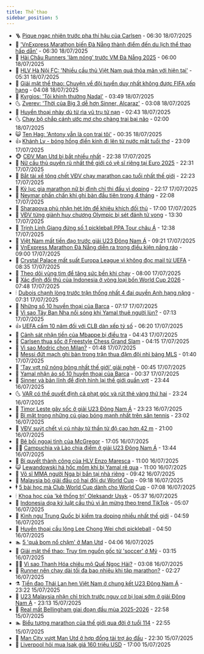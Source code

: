 ```yaml
---
title: Thể thao
sidebar_position: 5
---
```


<!-- vnexpress-the-thao:START -->
- 🪜 [Pique ngạc nhiên trước pha thí hậu của Carlsen](https://vnexpress.net/pique-ngac-nhien-truoc-pha-thi-hau-cua-carlsen-4915867.html) - 06:30 18/07/2025
- 🦩 [&#39;VnExpress Marathon biến Đà Nẵng thành điểm đến du lịch thể thao hấp dẫn&#39;](https://vnexpress.net/vnexpress-marathon-bien-da-nang-thanh-diem-den-du-lich-the-thao-hap-dan-4915953.html) - 06:30 18/07/2025
- 🧰 [Hải Châu Runners &#39;làm nóng&#39; trước VM Đà Nẵng 2025](https://vnexpress.net/hai-chau-runners-lam-nong-truoc-vm-da-nang-2025-4915955.html) - 06:00 18/07/2025
- 🤗 [HLV Hà Nội FC: &#39;Nhiều cầu thủ Việt Nam quá thỏa mãn với hiện tại&#39;](https://vnexpress.net/hlv-ha-noi-fc-nhieu-cau-thu-viet-nam-qua-thoa-man-voi-hien-tai-4915957.html) - 05:31 18/07/2025
- 🥳 [Giải mật thể thao: Chuyện về đội tuyển duy nhất không được FIFA xếp hạng](https://vnexpress.net/giai-mat-the-thao-chuyen-ve-doi-tuyen-duy-nhat-khong-duoc-fifa-xep-hang-4915908.html) - 04:08 18/07/2025
- 🦣 [Kyrgios: &#39;Tôi khinh thường Nadal&#39;](https://vnexpress.net/kyrgios-toi-khinh-thuong-nadal-4915792.html) - 03:49 18/07/2025
- 🌜 [Zverev: &#39;Thời của Big 3 dễ hơn Sinner, Alcaraz&#39;](https://vnexpress.net/zverev-thoi-cua-big-3-de-hon-sinner-alcaraz-4915744.html) - 03:08 18/07/2025
- 🫶 [Huyền thoại nhảy dù từ rìa vũ trụ tử nạn](https://vnexpress.net/huyen-thoai-nhay-du-tu-ria-vu-tru-tu-nan-4915815.html) - 02:43 18/07/2025
- 🌜 [Chạy bộ chắp cánh ước mơ cho chàng trai bại não](https://vnexpress.net/chay-bo-chap-canh-uoc-mo-cho-chang-trai-bai-nao-4915076.html) - 02:00 18/07/2025
- 😺 [Ten Hag: &#39;Antony vẫn là con trai tôi&#39;](https://vnexpress.net/ten-hag-antony-van-la-con-trai-toi-4915734.html) - 00:35 18/07/2025
- 👍 [Khánh Ly - bóng hồng điền kinh đi lên từ nước mắt tuổi thơ](https://vnexpress.net/khanh-ly-bong-hong-dien-kinh-di-len-tu-nuoc-mat-tuoi-tho-4915630.html) - 23:09 17/07/2025
- 🐵 [CĐV Man Utd bị bắt nhiều nhất](https://vnexpress.net/cdv-man-utd-bi-bat-nhieu-nhat-4915715.html) - 22:38 17/07/2025
- 💫 [Nữ cầu thủ quyến rũ nhất thế giới có vệ sĩ riêng tại Euro 2025](https://vnexpress.net/nu-cau-thu-quyen-ru-nhat-the-gioi-co-ve-si-rieng-tai-euro-2025-4915713.html) - 22:31 17/07/2025
- 🦆 [Bắt tài xế tông chết VĐV chạy marathon cao tuổi nhất thế giới](https://vnexpress.net/an-do-bat-tai-xe-tong-chet-vdv-marathon-cao-tuoi-nhat-the-gioi-4915699.html) - 22:23 17/07/2025
- 🙉 [Kỷ lục gia marathon nữ bị đình chỉ thi đấu vì doping](https://vnexpress.net/ky-luc-gia-marathon-nu-bi-dinh-chi-thi-dau-vi-doping-4915718.html) - 22:17 17/07/2025
- 📝 [Neymar phấn chấn khi ghi bàn đầu tiên trong 4 tháng](https://vnexpress.net/neymar-phan-chan-khi-ghi-ban-dau-tien-trong-4-thang-4915710.html) - 22:08 17/07/2025
- 💯 [Sharapova phủ nhận hét lớn để khiêu khích đối thủ](https://vnexpress.net/sharapova-phu-nhan-het-lon-de-khieu-khich-doi-thu-4915692.html) - 17:00 17/07/2025
- 🌈 [VĐV từng giành huy chương Olympic bị sét đánh tử vong](https://vnexpress.net/vdv-tung-gianh-huy-chuong-olympic-bi-set-danh-tu-vong-4915675.html) - 13:30 17/07/2025
- 🦩 [Trịnh Linh Giang đứng số 1 pickleball PPA Tour châu Á](https://vnexpress.net/trinh-linh-giang-dung-so-1-pickleball-ppa-tour-chau-a-4915661.html) - 12:38 17/07/2025
- 🐲 [Việt Nam mất tiền đạo trước giải U23 Đông Nam Á](https://vnexpress.net/viet-nam-mat-tien-dao-truoc-giai-u23-dong-nam-a-4915603.html) - 09:21 17/07/2025
- 🌁 [VnExpress Marathon Đà Nẵng diễn ra trong điều kiện nắng ráo](https://vnexpress.net/vnexpress-marathon-da-nang-dien-ra-trong-dieu-kien-nang-rao-4915404.html) - 09:00 17/07/2025
- 💯 [Crystal Palace mất suất Europa League vì không đọc mail từ UEFA](https://vnexpress.net/crystal-palace-mat-suat-europa-league-vi-khong-doc-mail-tu-uefa-4915567.html) - 08:35 17/07/2025
- 🌝 [​Theo dõi vùng tim để tăng sức bền khi chạy](https://vnexpress.net/theo-doi-vung-tim-de-tang-suc-ben-khi-chay-4915309.html) - 08:00 17/07/2025
- 🤖 [Xác định đối thủ của Indonesia ở vòng loại bốn World Cup 2026](https://vnexpress.net/xac-dinh-doi-thu-cua-indonesia-o-vong-loai-bon-world-cup-2026-4915496.html) - 07:48 17/07/2025
- 🕯 [Dubois chạnh lòng trước trận thống nhất 4 đai quyền Anh hạng nặng](https://vnexpress.net/dubois-chanh-long-truoc-tran-thong-nhat-4-dai-quyen-anh-hang-nang-4915312.html) - 07:31 17/07/2025
- 🧰 [Những số 10 huyền thoại của Barca](https://vnexpress.net/nhung-so-10-huyen-thoai-cua-barca-4915488.html) - 07:17 17/07/2025
- 🥳 [Vì sao Tây Ban Nha nổi sóng khi Yamal thuê người lùn?](https://vnexpress.net/vi-sao-tay-ban-nha-noi-song-khi-yamal-thue-nguoi-lun-4915469.html) - 07:13 17/07/2025
- 👍 [UEFA cấm 10 năm đối với CLB dàn xếp tỷ số](https://vnexpress.net/uefa-cam-10-nam-doi-voi-clb-dan-xep-ty-so-4915356.html) - 06:20 17/07/2025
- 💪 [Cảnh sát nhận tiền của Mbappe bị điều tra](https://vnexpress.net/canh-sat-nhan-tien-cua-mbappe-bi-dieu-tra-4915283.html) - 04:43 17/07/2025
- 👹 [Carlsen thua sốc ở Freestyle Chess Grand Slam](https://vnexpress.net/carlsen-thua-soc-o-freestyle-chess-grand-slam-4915384.html) - 04:15 17/07/2025
- 🧰 [Vì sao Modric chọn Milan?](https://vnexpress.net/vi-sao-modric-chon-milan-4915301.html) - 01:48 17/07/2025
- 🚀 [Messi đứt mạch ghi bàn trong trận thua đậm đội nhì bảng MLS](https://vnexpress.net/messi-dut-mach-ghi-ban-trong-tran-thua-dam-doi-nhi-bang-mls-4915281.html) - 01:40 17/07/2025
- 🎃 [&#39;Tay vợt nữ nóng bỏng nhất thế giới&#39; giải nghệ](https://vnexpress.net/tay-vot-nu-nong-bong-nhat-the-gioi-giai-nghe-4915265.html) - 00:45 17/07/2025
- 🧰 [Yamal nhận áo số 10 huyền thoại của Barca](https://vnexpress.net/yamal-nhan-ao-so-10-huyen-thoai-cua-barca-4915263.html) - 00:37 17/07/2025
- 👀 [Sinner và bản lĩnh để định hình lại thế giới quần vợt](https://vnexpress.net/sinner-va-ban-linh-de-dinh-hinh-lai-the-gioi-quan-vot-4914610.html) - 23:44 16/07/2025
- 🌜 [VAR có thể quyết định cả phạt góc và rút thẻ vàng thứ hai](https://vnexpress.net/var-co-the-quyet-dinh-ca-phat-goc-va-rut-the-vang-thu-hai-4915258.html) - 23:24 16/07/2025
- 🫶 [Timor Leste gây sốc ở giải U23 Đông Nam Á](https://vnexpress.net/timor-leste-gay-soc-o-giai-u23-dong-nam-a-4915257.html) - 23:23 16/07/2025
- 🦄 [Bí mật trong những cú giao bóng mạnh nhất trên sân tennis](https://vnexpress.net/bi-mat-trong-nhung-cu-giao-bong-manh-nhat-tren-san-tennis-4915080.html) - 23:02 16/07/2025
- 🥳 [VĐV suýt chết vì cú nhảy tử thần từ độ cao hơn 42 m](https://vnexpress.net/vdv-suyt-chet-vi-cu-nhay-tu-than-tu-do-cao-hon-42-m-4915206.html) - 21:00 16/07/2025
- 🐲 [Bê bối ngoại tình của McGregor](https://vnexpress.net/be-boi-ngoai-tinh-cua-mcgregor-4915157.html) - 17:05 16/07/2025
- 🧑‍🏫 [Campuchia và Lào chia điểm ở giải U23 Đông Nam Á](https://vnexpress.net/campuchia-va-lao-chia-diem-o-giai-u23-dong-nam-a-4915205.html) - 13:44 16/07/2025
- 🤔 [Bí quyết thành công của HLV Enzo Maresca](https://vnexpress.net/bi-quyet-thanh-cong-cua-hlv-enzo-maresca-4914836.html) - 11:00 16/07/2025
- 😺 [Lewandowski há hốc mồm khi bị Yamal rê qua](https://vnexpress.net/lewandowski-ha-hoc-mom-khi-bi-yamal-re-qua-4915101.html) - 11:00 16/07/2025
- 💪 [Võ sĩ MMA người Nga bị bắn tại nhà riêng](https://vnexpress.net/vo-si-mma-nguoi-nga-bi-ban-tai-nha-rieng-4915138.html) - 09:42 16/07/2025
- 💼 [Malaysia bỏ giải đấu có hai đội dự World Cup](https://vnexpress.net/malaysia-bo-giai-dau-co-hai-doi-du-world-cup-4915121.html) - 09:18 16/07/2025
- 🕴 [5 bài học mà Club World Cup dành cho World Cup](https://vnexpress.net/5-bai-hoc-ma-club-world-cup-danh-cho-world-cup-4914902.html) - 07:08 16/07/2025
- 🕯 [Khoa học của &#39;kẻ thống trị&#39; Oleksandr Usyk](https://vnexpress.net/khoa-hoc-cua-ke-thong-tri-oleksandr-usyk-4914838.html) - 05:37 16/07/2025
- 📝 [Indonesia dọa kỷ luật cầu thủ vì ăn mừng theo trend TikTok](https://vnexpress.net/indonesia-doa-ky-luat-cau-thu-vi-an-mung-theo-trend-tiktok-4914963.html) - 05:07 16/07/2025
- 🧐 [Kình ngư Trung Quốc bị kiểm tra doping nhiều nhất thế giới](https://vnexpress.net/kinh-ngu-trung-quoc-bi-kiem-tra-doping-nhieu-nhat-the-gioi-4914954.html) - 04:59 16/07/2025
- 🙉 [Huyền thoại cầu lông Lee Chong Wei chơi pickleball](https://vnexpress.net/huyen-thoai-cau-long-lee-chong-wei-choi-pickleball-4914943.html) - 04:50 16/07/2025
- 🏊 [5 &#39;quả bom nổ chậm&#39; ở Man Utd](https://vnexpress.net/5-qua-bom-no-cham-o-man-utd-4914875.html) - 04:06 16/07/2025
- 🌊 [Giải mật thể thao: Truy tìm nguồn gốc từ &#39;soccer&#39; ở Mỹ](https://vnexpress.net/giai-mat-the-thao-truy-tim-nguon-goc-tu-soccer-o-my-4914869.html) - 03:15 16/07/2025
- 👨‍🏫 [Vì sao Thanh Hóa chiêu mộ Quế Ngọc Hải?](https://vnexpress.net/vi-sao-thanh-hoa-chieu-mo-que-ngoc-hai-4914891.html) - 03:08 16/07/2025
- 🥷 [Runner nên chạy dài tối đa bao nhiêu khi tập marathon?](https://vnexpress.net/runner-nen-long-run-toi-da-bao-nhieu-khi-tap-marathon-4914722.html) - 02:27 16/07/2025
- ⚗️ [Tiền đạo Thái Lan hẹn Việt Nam ở chung kết U23 Đông Nam Á](https://vnexpress.net/tien-dao-thai-lan-hen-viet-nam-o-chung-ket-u23-dong-nam-a-4914766.html) - 23:22 15/07/2025
- 🌮 [U23 Malaysia nhận chỉ trích trước nguy cơ bị loại sớm ở giải Đông Nam Á](https://vnexpress.net/u23-malaysia-nhan-chi-trich-truoc-nguy-co-bi-loai-som-o-giai-dong-nam-a-4914767.html) - 23:13 15/07/2025
- 🤩 [Real mất Bellingham giai đoạn đầu mùa 2025-2026](https://vnexpress.net/real-mat-bellingham-giai-doan-dau-mua-2025-2026-4914765.html) - 22:58 15/07/2025
- 🏊 [Biểu tượng marathon của thế giới qua đời ở tuổi 114](https://vnexpress.net/bieu-tuong-marathon-cua-the-gioi-qua-doi-o-tuoi-114-4914761.html) - 22:55 15/07/2025
- 🐎 [Man City vượt Man Utd ở hợp đồng tài trợ áo đấu](https://vnexpress.net/man-city-vuot-man-utd-o-hop-dong-tai-tro-ao-dau-4914758.html) - 22:30 15/07/2025
- 💫 [Liverpool hỏi mua Isak giá 160 triệu USD](https://vnexpress.net/liverpool-hoi-mua-isak-gia-160-trieu-usd-4914751.html) - 17:00 15/07/2025<!-- vnexpress-the-thao:END -->
